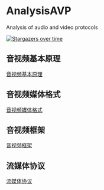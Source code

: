# AnalysisAVP

Analysis of audio and video protocols

[![Stargazers over time](https://starchart.cc/gongluck/AnalysisAVP.svg)](https://starchart.cc/gongluck/AnalysisAVP)

## 音视频基本原理

[音视频基本原理](./音视频基本原理.md)

## 音视频媒体格式

[音视频媒体格式](./音视频媒体格式.md)

## 音视频框架

[音视频框架](./音视频框架.md)

## 流媒体协议

[流媒体协议](./流媒体协议.md)
